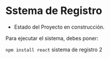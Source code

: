 <h1> Sstema de Registro </h1>

- Estado del Proyecto en construcción.

Para ejecutar el sistema, debes poner: 

```npm install react```
 sistema de registro 2 
